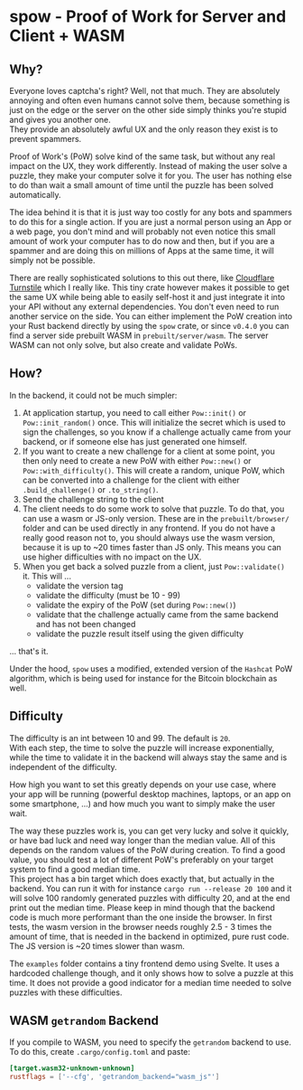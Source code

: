 # spow - Proof of Work for Server and Client + WASM

## Why?

Everyone loves captcha's right? Well, not that much. They are absolutely annoying and often
even humans cannot solve them, because something is just on the edge or the server on the
other side simply thinks you're stupid and gives you another one.  
They provide an absolutely awful UX and the only reason they exist is to prevent spammers.

Proof of Work's (PoW) solve kind of the same task, but without any real impact on the UX, they
work differently. Instead of making the user solve a puzzle, they make your computer solve it
for you. The user has nothing else to do than wait a small amount of time until the puzzle
has been solved automatically.

The idea behind it is that it is just way too costly for any bots and spammers to do this
for a single action. If you are just a normal person using an App or a web page, you don't
mind and will probably not even notice this small amount of work your computer has to do now
and then, but if you are a spammer and are doing this on millions of Apps at the same time,
it will simply not be possible.

There are really sophisticated solutions to this out there, like
[Cloudflare Turnstile](https://www.cloudflare.com/products/turnstile/) which I really like.
This tiny crate however makes it possible to get the same UX while being able to easily
self-host it and just integrate it into your API without any external dependencies. You don't
even need to run another service on the side. You can either implement the PoW creation into
your Rust backend directly by using the `spow` crate, or since `v0.4.0` you can find a server
side prebuilt WASM in `prebuilt/server/wasm`. The server WASM can not only solve, but also
create and validate PoWs.

## How?

In the backend, it could not be much simpler:

1. At application startup, you need to call either `Pow::init()` or `Pow::init_random()` once.
   This will initialize the secret which is used to sign the challenges, so you know if a challenge
   actually came from your backend, or if someone else has just generated one himself.
2. If you want to create a new challenge for a client at some point, you then only need to
   create a new PoW with either `Pow::new()` or `Pow::with_difficulty()`. This will create
   a random, unique PoW, which can be converted into a challenge for the client with either
   `.build_challenge()` or `.to_string()`.
3. Send the challenge string to the client
4. The client needs to do some work to solve that puzzle. To do that, you can use a wasm
   or JS-only version. These are in the `prebuilt/browser/` folder and can be used directly in any
   frontend. If you do not have a really good reason not to, you should always use the wasm
   version, because it is up to ~20 times faster than JS only. This means you can use higher
   difficulties with no impact on the UX.
5. When you get back a solved puzzle from a client, just `Pow::validate()` it. This will ...
    - validate the version tag
    - validate the difficulty (must be 10 - 99)
    - validate the expiry of the PoW (set during `Pow::new()`)
    - validate that the challenge actually came from the same backend and has not been changed
    - validate the puzzle result itself using the given difficulty

... that's it.

Under the hood, `spow` uses a modified, extended version of the `Hashcat` PoW algorithm,
which is being used for instance for the Bitcoin blockchain as well.

## Difficulty

The difficulty is an int between 10 and 99. The default is `20`.  
With each step, the time to solve the puzzle will increase exponentially, while the time to
validate it in the backend will always stay the same and is independent of the difficulty.

How high you want to set this greatly depends on your use case, where your app will be running
(powerful desktop machines, laptops, or an app on some smartphone, ...) and how much you want
to simply make the user wait.

The way these puzzles work is, you can get very lucky and solve it quickly, or have bad luck
and need way longer than the median value. All of this depends on the random values of the
PoW during creation. To find a good value, you should test a lot of different PoW's preferably
on your target system to find a good median time.  
This project has a bin target which does exactly that, but actually in the backend. You can
run it with for instance `cargo run --release 20 100` and it will solve 100 randomly generated
puzzles with difficulty 20, and at the end print out the median time. Please keep in mind though
that the backend code is much more performant than the one inside the browser. In first tests,
the wasm version in the browser needs roughly 2.5 - 3 times the amount of time, that is needed
in the backend in optimized, pure rust code. The JS version is ~20 times slower than wasm.

The `examples` folder contains a tiny frontend demo using Svelte. It uses a hardcoded
challenge though, and it only shows how to solve a puzzle at this time. It does not provide
a good indicator for a median time needed to solve puzzles with these difficulties.

## WASM `getrandom` Backend

If you compile to WASM, you need to specify the `getrandom` backend to use. To do this, create `.cargo/config.toml` and
paste:

```toml
[target.wasm32-unknown-unknown]
rustflags = ['--cfg', 'getrandom_backend="wasm_js"']
```
